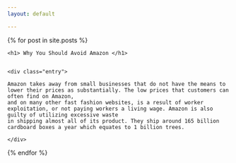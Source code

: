 ```yaml
---
layout: default

---
```

<div class="posts">
  {% for post in site.posts %}
  <article class="posts">
    
    <h1> Why You Should Avoid Amazon </h1>
    
    
    <div class="entry">
    
    Amazon takes away from small businesses that do not have the means to lower their prices as substantially. The low prices that customers can often find on Amazon,
    and on many other fast fashion websites, is a result of worker exploitation, or not paying workers a living wage. Amazon is also guilty of utilizing excessive waste 
    in shipping almost all of its product. They ship around 165 billion cardboard boxes a year which equates to 1 billion trees. 
    
    </div>
</article>
{% endfor %}
</div>
    
